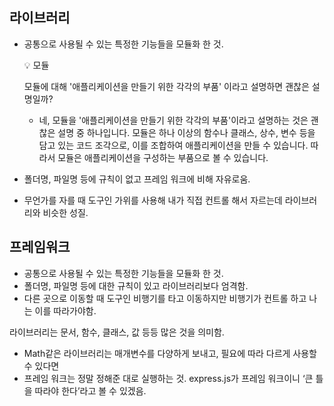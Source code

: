 ## 라이브러리

- 공통으로 사용될 수 있는 특정한 기능들을 모듈화 한 것.
    <aside>
    💡 모듈
    
    모듈에 대해 '애플리케이션을 만들기 위한 각각의 부품' 이라고 설명하면 괜찮은 설명일까?
    
    - 네, 모듈을 '애플리케이션을 만들기 위한 각각의 부품'이라고 설명하는 것은 괜찮은 설명 중 하나입니다. 모듈은 하나 이상의 함수나 클래스, 상수, 변수 등을 담고 있는 코드 조각으로, 이를 조합하여 애플리케이션을 만들 수 있습니다. 따라서 모듈은 애플리케이션을 구성하는 부품으로 볼 수 있습니다.
    </aside>

- 폴더명, 파일명 등에 규칙이 없고 프레임 워크에 비해 자유로움.
- 무언가를 자를 때 도구인 가위를 사용해 내가 직접 컨트롤 해서 자르는데 라이브러리와 비슷한 성질.

## 프레임워크

- 공통으로 사용될 수 있는 특정한 기능들을 모듈화 한 것.
- 폴더명, 파일명 등에 대한 규칙이 있고 라이브러리보다 엄격함.
- 다른 곳으로 이동할 때 도구인 비행기를 타고 이동하지만 비행기가 컨트롤 하고 나는 이를 따라가야함.

라이브러리는 문서, 함수, 클래스, 값 등등 많은 것을 의미함.

- Math같은 라이브러리는 매개변수를 다양하게 보내고, 필요에 따라 다르게 사용할 수 있다면
- 프레임 워크는 정말 정해준 대로 실행하는 것. express.js가 프레임 워크이니 ‘큰 틀을 따라야 한다’라고 볼 수 있겠음.
